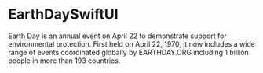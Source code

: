 # EarthDaySwiftUI
Earth Day is an annual event on April 22 to demonstrate support for environmental protection. First held on April 22, 1970, it now includes a wide range of events coordinated globally by EARTHDAY.ORG including 1 billion people in more than 193 countries.
